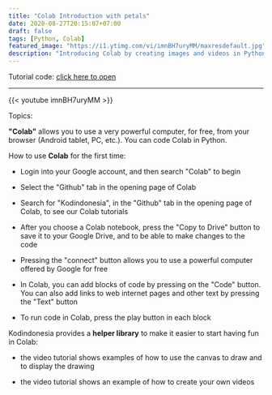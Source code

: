 ```yaml
---
title: "Colab Introduction with petals"
date: 2020-08-27T20:15:07+07:00
draft: false
tags: [Python, Colab]
featured_image: "https://i1.ytimg.com/vi/imnBH7uryMM/maxresdefault.jpg"
description: "Introducing Colab by creating images and videos in Python"
---
```

Tutorial code:
[click here to open](https://colab.research.google.com/github/kodindonesia/COLAB_Canvas-Video_Tutorials/blob/master/01-Tutorial_Colab_Petals.ipynb   "open this tutorial code, login, and click 'save to drive'")

* * *
{{< youtube imnBH7uryMM >}}

Topics: 

**"Colab"** allows you to use a very powerful computer, for free, from your browser (Android tablet, PC, etc.). You can code Colab in Python.

How to use **Colab** for the first time:

- Login into your Google account, and then search "Colab" to begin

- Select the "Github" tab in the opening page of Colab

- Search for "Kodindonesia", in the "Github" tab in the opening page of Colab, to see our Colab tutorials

- After you choose a Colab notebook, press the "Copy to Drive" button to save it to your Google Drive, and to be able to make changes to the code

- Pressing the "connect" button allows you to use a powerful computer offered by Google for free

- In Colab, you can add blocks of code by pressing on the "Code" button. You can also add links to web internet pages and other text by pressing the "Text" button

- To run code in Colab, press the play button in each block

Kodindonesia provides a **helper library** to make it easier to start having fun in Colab:

- the video tutorial shows examples of how to use the canvas to draw and to display the drawing

- the video tutorial shows an example of how to create your own videos



